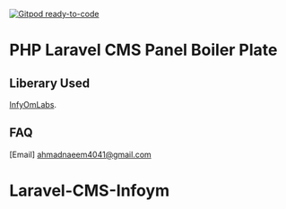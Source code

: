 [![Gitpod ready-to-code](https://img.shields.io/badge/Gitpod-ready--to--code-blue?logo=gitpod)](https://gitpod.io/#https://github.com/Ahmad4041/Laravel-CMS-Infoym)

# PHP Laravel CMS Panel Boiler Plate

## Liberary Used
 [InfyOmLabs](https://github.com/InfyOmLabs/laravel-generator).
## FAQ 
[Email] ahmadnaeem4041@gmail.com
 
# Laravel-CMS-Infoym

